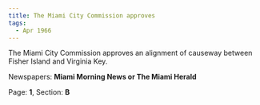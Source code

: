 ```yaml
---  
title: The Miami City Commission approves  
tags:  
  - Apr 1966  
---  
```

  
The Miami City Commission approves an alignment of causeway between Fisher Island and Virginia Key.  
  
Newspapers: **Miami Morning News or The Miami Herald**  
  
Page: **1**, Section: **B** 
